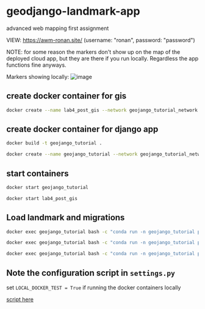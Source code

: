 # geodjango-landmark-app
advanced web mapping first assignment

VIEW: https://awm-ronan.site/ (username: "ronan", password: "password")

NOTE: for some reason the markers don't show up on the map of the deployed cloud app, but they are there if you run locally. Regardless the app functions fine anyways.

Markers showing locally:
![image](https://github.com/ronan-s1/geojango_tutorial/assets/85257187/7c625d6e-4776-4aa5-bd8d-feae5ba7be40)


## create docker container for gis
```bash
docker create --name lab4_post_gis --network geojango_tutorial_network --network-alias lab4_post_gis -e POSTGRES_USER=docker -e POSTGRES_PASS=docker -t -p 25432:5432 -v name_of_volume:/var/lib/postgresql kartoza/postgis
```

## create docker container for django app
```bash
docker build -t geojango_tutorial .
```

```bash
docker create --name geojango_tutorial --network geojango_tutorial_network --network-alias geojango_tutorial -t -p 8001:8001 geojango_tutorial
```

## start containers
```bash
docker start geojango_tutorial
```

```bash
docker start lab4_post_gis
```

## Load landmark and migrations
```bash
docker exec geojango_tutorial bash -c "conda run -n geojango_tutorial python manage.py makemigrations"
```
```bash
docker exec geojango_tutorial bash -c "conda run -n geojango_tutorial python manage.py migrate"
```
```bash
docker exec geojango_tutorial bash -c "conda run -n geojango_tutorial python manage.py import_landmarks"
```

## Note the configuration script in `settings.py`

set `LOCAL_DOCKER_TEST = True` if running the docker containers locally

[script here](https://github.com/ronan-s1/geojango_tutorial/blob/main/geojango_tutorial/settings.py#L100C1-L129C1)

